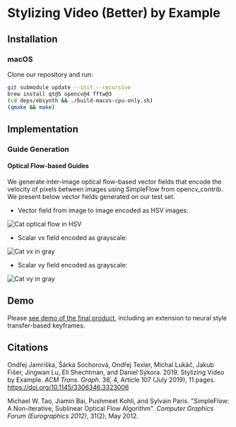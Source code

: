# Stylizing Video (Better) by Example

## Installation

### macOS

Clone our repository and run:

```sh
git submodule update --init --recursive
brew install qt@5 opencv@4 fftw@3
(cd deps/ebsynth && ./build-macos-cpu-only.sh)
(qmake && make)
```

## Implementation

### Guide Generation

#### Optical Flow-based Guides

We generate inter-image optical flow-based vector fields that encode the velocity of pixels
between images using SimpleFlow from opencv_contrib. We present below vector fields generated on our test set.

* Vector field from image to image encoded as HSV images:

![Cat optical flow in HSV](https://media.giphy.com/media/dxHtk041o3VlaS8NCL/giphy.gif)

* Scalar vx field encoded as grayscale:

![Cat vx in gray](https://media.giphy.com/media/mBeo1ENx26fvTFIr9H/giphy.gif)

* Scalar vy field encoded as grayscale:

![Cat vy in gray](https://media.giphy.com/media/mFl7l8vvtbO2cR3aw7/giphy.gif)

## Demo

Please [see demo of the final product](https://www.youtube.com/watch?v=77BxiVeDPSI), including an extension to neural style transfer-based keyframes.

## Citations

Ondřej Jamriška, Šárka Sochorová, Ondřej Texler, Michal Lukáč, Jakub Fišer, Jingwan Lu, Eli Shechtman, and Daniel Sýkora. 2019.
Stylizing Video by Example.
*ACM Trans. Graph.* 38, 4, Article 107 (July 2019), 11 pages. https://doi.org/10.1145/3306346.3323006

Michael W. Tao, Jiamin Bai, Pushmeet Kohli, and Sylvain Paris. "SimpleFlow: A Non-iterative, Sublinear Optical Flow Algorithm".
*Computer Graphics Forum (Eurographics 2012)*, 31(2), May 2012.
